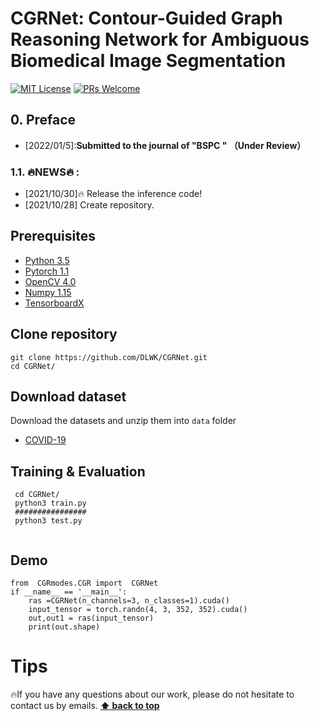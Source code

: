 # CGRNet: Contour-Guided Graph Reasoning Network for Ambiguous Biomedical Image Segmentation
[![MIT License](https://img.shields.io/badge/license-MIT-green.svg)](https://opensource.org/licenses/MIT) [![PRs Welcome](https://img.shields.io/badge/PRs-welcome-brightgreen.svg?style=flat-square)](http://makeapullrequest.com)
## 0. Preface
- [2022/01/5]:**Submitted to the journal of "BSPC " （Under Review）**


### 1.1. 🔥NEWS🔥 :
- [2021/10/30]:fire: Release the inference code!
- [2021/10/28] Create repository.


## Prerequisites
- [Python 3.5](https://www.python.org/)
- [Pytorch 1.1](http://pytorch.org/)
- [OpenCV 4.0](https://opencv.org/)
- [Numpy 1.15](https://numpy.org/)
- [TensorboardX](https://github.com/lanpa/tensorboardX)

## Clone repository
```shell
git clone https://github.com/DLWK/CGRNet.git
cd CGRNet/
```
## Download dataset
Download the datasets and unzip them into `data` folder
- [COVID-19](https://medicalsegmentation.com/covid19/)
## Training & Evaluation
```shell
 cd CGRNet/
 python3 train.py
 ################
 python3 test.py
 
```

## Demo
```shell
from  CGRmodes.CGR import  CGRNet
if __name__ == '__main__':
    ras =CGRNet(n_channels=3, n_classes=1).cuda()
    input_tensor = torch.randn(4, 3, 352, 352).cuda()
    out,out1 = ras(input_tensor)
    print(out.shape) 
```
# Tips
:fire:If you have any questions about our work, please do not hesitate to contact us by emails.
**[⬆ back to top](#0-preface)**
